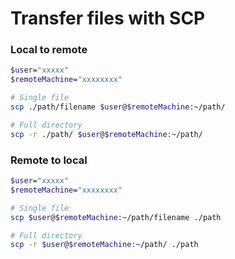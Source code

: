 # Transfer files with SCP
### Local to remote

```bash
$user="xxxxx"
$remoteMachine="xxxxxxxx"

# Single file
scp ./path/filename $user@$remoteMachine:~/path/

# Full directory
scp -r ./path/ $user@$remoteMachine:~/path/

```

### Remote to local

```bash
$user="xxxxx"
$remoteMachine="xxxxxxxx"

# Single file
scp $user@$remoteMachine:~/path/filename ./path

# Full directory
scp -r $user@$remoteMachine:~/path/ ./path
``` 
